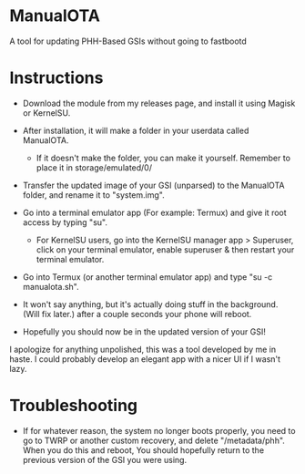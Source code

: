 # ManualOTA
A tool for updating PHH-Based GSIs without going to fastbootd

# Instructions
- Download the module from my releases page, and install it using Magisk or KernelSU.

- After installation, it will make a folder in your userdata called ManualOTA.

  - If it doesn't make the folder, you can make it yourself. Remember to place it in storage/emulated/0/

- Transfer the updated image of your GSI (unparsed) to the ManualOTA folder, and rename it to "system.img".

- Go into a terminal emulator app (For example: Termux) and give it root access by typing "su".

  - For KernelSU users, go into the KernelSU manager app > Superuser, click on your terminal emulator, enable superuser & then restart your terminal emulator.

- Go into Termux (or another terminal emulator app) and type "su -c manualota.sh".

- It won't say anything, but it's actually doing stuff in the background. (Will fix later.) after a couple seconds your phone will reboot.

- Hopefully you should now be in the updated version of your GSI!


I apologize for anything unpolished, this was a tool developed by me in haste.
I could probably develop an elegant app with a nicer UI if I wasn't lazy.

# Troubleshooting
- If for whatever reason, the system no longer boots properly, you need to go to TWRP or another custom recovery, and delete "/metadata/phh". When you do this and reboot, You should hopefully return to the previous version of the GSI you were using.
